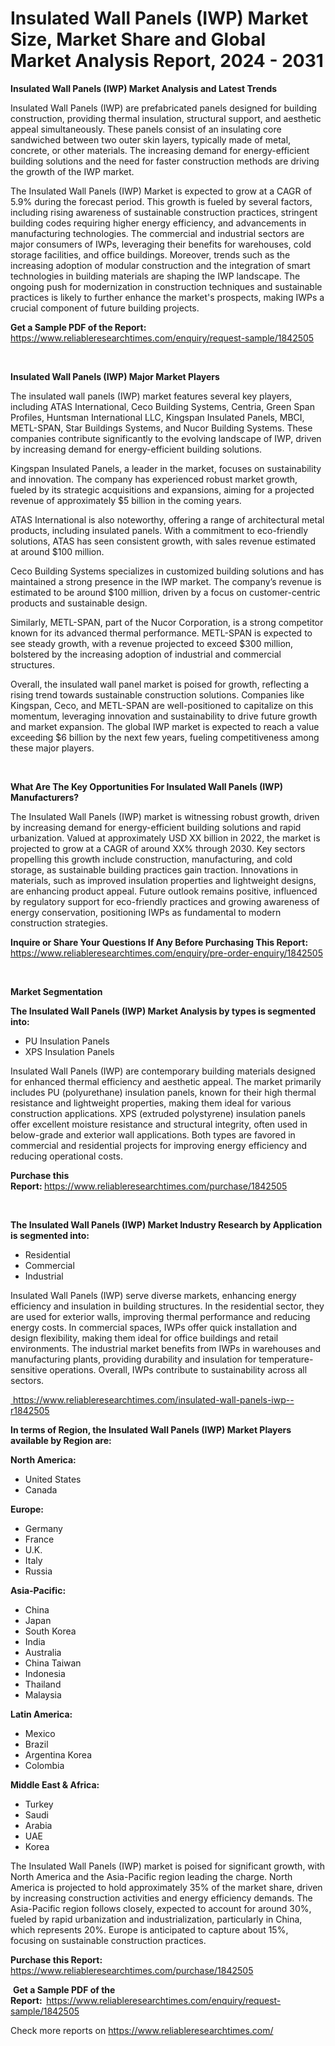 <p><h1>Insulated Wall Panels (IWP) Market Size, Market Share and Global Market Analysis Report, 2024 - 2031</h1></p><p><strong>Insulated Wall Panels (IWP) Market Analysis and Latest Trends</strong></p>
<p><p>Insulated Wall Panels (IWP) are prefabricated panels designed for building construction, providing thermal insulation, structural support, and aesthetic appeal simultaneously. These panels consist of an insulating core sandwiched between two outer skin layers, typically made of metal, concrete, or other materials. The increasing demand for energy-efficient building solutions and the need for faster construction methods are driving the growth of the IWP market.</p><p>The Insulated Wall Panels (IWP) Market is expected to grow at a CAGR of 5.9% during the forecast period. This growth is fueled by several factors, including rising awareness of sustainable construction practices, stringent building codes requiring higher energy efficiency, and advancements in manufacturing technologies. The commercial and industrial sectors are major consumers of IWPs, leveraging their benefits for warehouses, cold storage facilities, and office buildings. Moreover, trends such as the increasing adoption of modular construction and the integration of smart technologies in building materials are shaping the IWP landscape. The ongoing push for modernization in construction techniques and sustainable practices is likely to further enhance the market's prospects, making IWPs a crucial component of future building projects.</p></p>
<p><strong>Get a Sample PDF of the Report:&nbsp;</strong> <a href="https://www.reliableresearchtimes.com/enquiry/request-sample/1842505?utm_campaign=1933&utm_medium=2&utm_source=Github&utm_content=ia&utm_term=01012025&utm_id=insulated-wall-panels-iwp">https://www.reliableresearchtimes.com/enquiry/request-sample/1842505</a></p>
<p>&nbsp;</p>
<p><strong>Insulated Wall Panels (IWP) Major Market Players</strong></p>
<p><p>The insulated wall panels (IWP) market features several key players, including ATAS International, Ceco Building Systems, Centria, Green Span Profiles, Huntsman International LLC, Kingspan Insulated Panels, MBCI, METL-SPAN, Star Buildings Systems, and Nucor Building Systems. These companies contribute significantly to the evolving landscape of IWP, driven by increasing demand for energy-efficient building solutions.</p><p>Kingspan Insulated Panels, a leader in the market, focuses on sustainability and innovation. The company has experienced robust market growth, fueled by its strategic acquisitions and expansions, aiming for a projected revenue of approximately $5 billion in the coming years.</p><p>ATAS International is also noteworthy, offering a range of architectural metal products, including insulated panels. With a commitment to eco-friendly solutions, ATAS has seen consistent growth, with sales revenue estimated at around $100 million.</p><p>Ceco Building Systems specializes in customized building solutions and has maintained a strong presence in the IWP market. The company’s revenue is estimated to be around $100 million, driven by a focus on customer-centric products and sustainable design.</p><p>Similarly, METL-SPAN, part of the Nucor Corporation, is a strong competitor known for its advanced thermal performance. METL-SPAN is expected to see steady growth, with a revenue projected to exceed $300 million, bolstered by the increasing adoption of industrial and commercial structures.</p><p>Overall, the insulated wall panel market is poised for growth, reflecting a rising trend towards sustainable construction solutions. Companies like Kingspan, Ceco, and METL-SPAN are well-positioned to capitalize on this momentum, leveraging innovation and sustainability to drive future growth and market expansion. The global IWP market is expected to reach a value exceeding $6 billion by the next few years, fueling competitiveness among these major players.</p></p>
<p>&nbsp;</p>
<p><strong>What Are The Key Opportunities For Insulated Wall Panels (IWP) Manufacturers?</strong></p>
<p><p>The Insulated Wall Panels (IWP) market is witnessing robust growth, driven by increasing demand for energy-efficient building solutions and rapid urbanization. Valued at approximately USD XX billion in 2022, the market is projected to grow at a CAGR of around XX% through 2030. Key sectors propelling this growth include construction, manufacturing, and cold storage, as sustainable building practices gain traction. Innovations in materials, such as improved insulation properties and lightweight designs, are enhancing product appeal. Future outlook remains positive, influenced by regulatory support for eco-friendly practices and growing awareness of energy conservation, positioning IWPs as fundamental to modern construction strategies.</p></p>
<p><strong>Inquire or Share Your Questions If Any Before Purchasing This Report:</strong> <a href="https://www.reliableresearchtimes.com/enquiry/pre-order-enquiry/1842505?utm_campaign=1933&utm_medium=2&utm_source=Github&utm_content=ia&utm_term=01012025&utm_id=insulated-wall-panels-iwp">https://www.reliableresearchtimes.com/enquiry/pre-order-enquiry/1842505</a></p>
<p>&nbsp;</p>
<p><strong>Market Segmentation</strong></p>
<p><strong>The Insulated Wall Panels (IWP) Market Analysis by types is segmented into:</strong></p>
<p><ul><li>PU Insulation Panels</li><li>XPS Insulation Panels</li></ul></p>
<p><p>Insulated Wall Panels (IWP) are contemporary building materials designed for enhanced thermal efficiency and aesthetic appeal. The market primarily includes PU (polyurethane) insulation panels, known for their high thermal resistance and lightweight properties, making them ideal for various construction applications. XPS (extruded polystyrene) insulation panels offer excellent moisture resistance and structural integrity, often used in below-grade and exterior wall applications. Both types are favored in commercial and residential projects for improving energy efficiency and reducing operational costs.</p></p>
<p><strong>Purchase this Report:&nbsp;</strong><a href="https://www.reliableresearchtimes.com/purchase/1842505?utm_campaign=1933&utm_medium=2&utm_source=Github&utm_content=ia&utm_term=01012025&utm_id=insulated-wall-panels-iwp">https://www.reliableresearchtimes.com/purchase/1842505</a></p>
<p>&nbsp;</p>
<p><strong>The Insulated Wall Panels (IWP) Market Industry Research by Application is segmented into:</strong></p>
<p><ul><li>Residential</li><li>Commercial</li><li>Industrial</li></ul></p>
<p><p>Insulated Wall Panels (IWP) serve diverse markets, enhancing energy efficiency and insulation in building structures. In the residential sector, they are used for exterior walls, improving thermal performance and reducing energy costs. In commercial spaces, IWPs offer quick installation and design flexibility, making them ideal for office buildings and retail environments. The industrial market benefits from IWPs in warehouses and manufacturing plants, providing durability and insulation for temperature-sensitive operations. Overall, IWPs contribute to sustainability across all sectors.</p></p>
<p><a href="https://www.reliableresearchtimes.com/insulated-wall-panels-iwp--r1842505?utm_campaign=1933&utm_medium=2&utm_source=Github&utm_content=ia&utm_term=01012025&utm_id=insulated-wall-panels-iwp">&nbsp;https://www.reliableresearchtimes.com/insulated-wall-panels-iwp--r1842505</a></p>
<p><strong>In terms of Region, the Insulated Wall Panels (IWP) Market Players available by Region are:</strong></p>
<p>
    <p> <strong> North America: </strong>
        <ul>
            <li>United States</li>
            <li>Canada</li>
        </ul>
        </p> 
    <p> <strong> Europe: </strong>
        <ul>
            <li>Germany</li>
            <li>France</li>
            <li>U.K.</li>
            <li>Italy</li>
            <li>Russia</li>
        </ul>
        </p> 
    <p> <strong> Asia-Pacific: </strong>
        <ul>
            <li>China</li>
            <li>Japan</li>
            <li>South Korea</li>
            <li>India</li>
            <li>Australia</li>
            <li>China Taiwan</li>
            <li>Indonesia</li>
            <li>Thailand</li>
            <li>Malaysia</li>
        </ul>
        </p> 
    <p> <strong> Latin America: </strong>
        <ul>
            <li>Mexico</li>
            <li>Brazil</li>
            <li>Argentina Korea</li>
            <li>Colombia</li>
        </ul>
        </p> 
    <p> <strong> Middle East & Africa: </strong>
        <ul>
            <li>Turkey</li>
            <li>Saudi</li>
            <li>Arabia</li>
            <li>UAE</li>
            <li>Korea</li>
        </ul>
    </p>
    </p>
<p><p>The Insulated Wall Panels (IWP) market is poised for significant growth, with North America and the Asia-Pacific region leading the charge. North America is projected to hold approximately 35% of the market share, driven by increasing construction activities and energy efficiency demands. The Asia-Pacific region follows closely, expected to account for around 30%, fueled by rapid urbanization and industrialization, particularly in China, which represents 20%. Europe is anticipated to capture about 15%, focusing on sustainable construction practices.</p></p>
<p><strong>Purchase this Report: </strong><a href="https://www.reliableresearchtimes.com/purchase/1842505?utm_campaign=1933&utm_medium=2&utm_source=Github&utm_content=ia&utm_term=01012025&utm_id=insulated-wall-panels-iwp">https://www.reliableresearchtimes.com/purchase/1842505</a></p>
<p>&nbsp;<strong>Get a Sample PDF of the Report:&nbsp;&nbsp;</strong><a href="https://www.reliableresearchtimes.com/enquiry/request-sample/1842505?utm_campaign=1933&utm_medium=2&utm_source=Github&utm_content=ia&utm_term=01012025&utm_id=insulated-wall-panels-iwp">https://www.reliableresearchtimes.com/enquiry/request-sample/1842505</a></p>
<p><strong></strong></p>
<p>Check more reports on <a href="https://www.reliableresearchtimes.com/?utm_campaign=1933&utm_medium=2&utm_source=Github&utm_content=ia&utm_term=01012025&utm_id=insulated-wall-panels-iwp">https://www.reliableresearchtimes.com/</a></p>